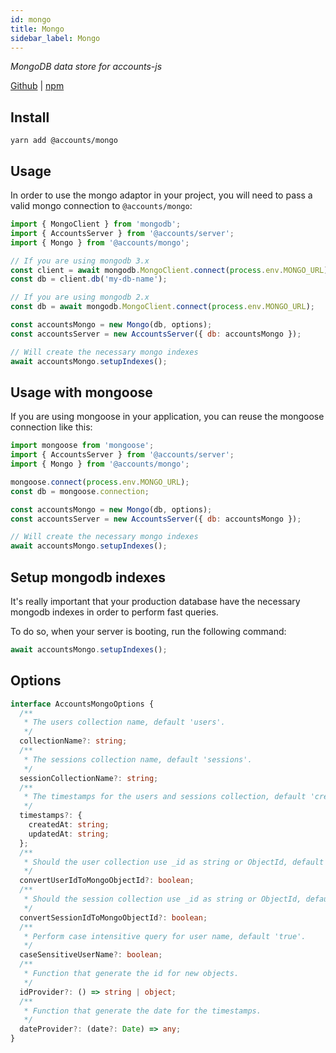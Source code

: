 ```yaml
---
id: mongo
title: Mongo
sidebar_label: Mongo
---
```


_MongoDB data store for accounts-js_

[Github](https://github.com/accounts-js/accounts/tree/master/packages/database-mongo) |
[npm](https://www.npmjs.com/package/@accounts/mongo)

## Install

```
yarn add @accounts/mongo
```

## Usage

In order to use the mongo adaptor in your project, you will need to pass a valid mongo connection to `@accounts/mongo`:

```javascript
import { MongoClient } from 'mongodb';
import { AccountsServer } from '@accounts/server';
import { Mongo } from '@accounts/mongo';

// If you are using mongodb 3.x
const client = await mongodb.MongoClient.connect(process.env.MONGO_URL);
const db = client.db('my-db-name');

// If you are using mongodb 2.x
const db = await mongodb.MongoClient.connect(process.env.MONGO_URL);

const accountsMongo = new Mongo(db, options);
const accountsServer = new AccountsServer({ db: accountsMongo });

// Will create the necessary mongo indexes
await accountsMongo.setupIndexes();
```

## Usage with mongoose

If you are using mongoose in your application, you can reuse the mongoose connection like this:

```javascript
import mongoose from 'mongoose';
import { AccountsServer } from '@accounts/server';
import { Mongo } from '@accounts/mongo';

mongoose.connect(process.env.MONGO_URL);
const db = mongoose.connection;

const accountsMongo = new Mongo(db, options);
const accountsServer = new AccountsServer({ db: accountsMongo });

// Will create the necessary mongo indexes
await accountsMongo.setupIndexes();
```

## Setup mongodb indexes

It's really important that your production database have the necessary mongodb indexes in order to perform fast queries.

To do so, when your server is booting, run the following command:

```javascript
await accountsMongo.setupIndexes();
```

## Options

```typescript
interface AccountsMongoOptions {
  /**
   * The users collection name, default 'users'.
   */
  collectionName?: string;
  /**
   * The sessions collection name, default 'sessions'.
   */
  sessionCollectionName?: string;
  /**
   * The timestamps for the users and sessions collection, default 'createdAt' and 'updatedAt'.
   */
  timestamps?: {
    createdAt: string;
    updatedAt: string;
  };
  /**
   * Should the user collection use _id as string or ObjectId, default 'true'.
   */
  convertUserIdToMongoObjectId?: boolean;
  /**
   * Should the session collection use _id as string or ObjectId, default 'true'.
   */
  convertSessionIdToMongoObjectId?: boolean;
  /**
   * Perform case intensitive query for user name, default 'true'.
   */
  caseSensitiveUserName?: boolean;
  /**
   * Function that generate the id for new objects.
   */
  idProvider?: () => string | object;
  /**
   * Function that generate the date for the timestamps.
   */
  dateProvider?: (date?: Date) => any;
}
```
